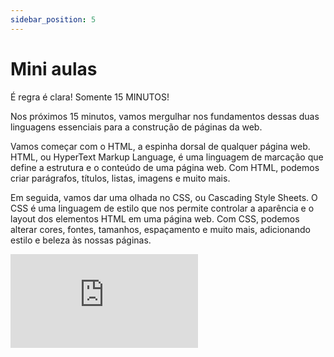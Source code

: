 ```yaml
---
sidebar_position: 5
---
```


# Mini aulas

É regra é clara! Somente 15 MINUTOS!

Nos próximos 15 minutos, vamos mergulhar nos fundamentos dessas duas linguagens essenciais para a construção de páginas da web.

Vamos começar com o HTML, a espinha dorsal de qualquer página web. HTML, ou HyperText Markup Language, é uma linguagem de marcação que define a estrutura e o conteúdo de uma página web. Com HTML, podemos criar parágrafos, títulos, listas, imagens e muito mais.

Em seguida, vamos dar uma olhada no CSS, ou Cascading Style Sheets. O CSS é uma linguagem de estilo que nos permite controlar a aparência e o layout dos elementos HTML em uma página web. Com CSS, podemos alterar cores, fontes, tamanhos, espaçamento e muito mais, adicionando estilo e beleza às nossas páginas.

<iframe src="https://www.youtube.com/embed/videoseries?si=YD_m-64tfPhiTLil&amp;list=PLI8zu4XrMjAycZUONwoJIhYy8NobXxsrC" title="YouTube video player" frameborder="0" allow="accelerometer; autoplay; clipboard-write; encrypted-media; gyroscope; picture-in-picture; web-share" referrerpolicy="strict-origin-when-cross-origin" allowfullscreen></iframe>
